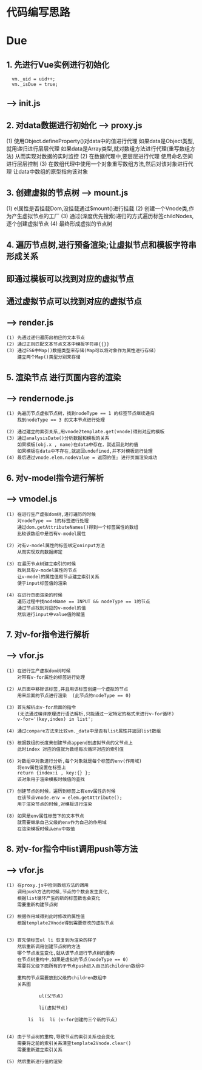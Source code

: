 # 代码编写思路
# Due

## 1. 先进行Vue实例进行初始化 
      vm._uid = uid++;
      vm._isDue = true;
##    --> init.js

## 2. 对data数据进行初始化 --> proxy.js
  (1) 使用Object.defineProperty()对data中的值进行代理
      如果data是Object类型,就用递归进行层层代理
      如果data是Array类型,就对数组方法进行代理(重写数组方法)
      从而实现对数据的实时监控
  (2) 在数据代理中,要层层进行代理
      使用命名空间进行层层控制
  (3) 在数组代理中使用一个对象重写数组方法,然后对该对象进行代理
      让data中数组的原型指向该对象

## 3. 创建虚拟的节点树     --> mount.js
   (1) el属性是否挂载Dom,没挂载通过$mount()进行挂载
   (2) 创建一个Vnode类,作为产生虚拟节点的工厂
   (3) 通过(深度优先搜索)递归的方式遍历标签childNodes,逐个创建虚拟节点
   (4) 最终形成虚拟的节点树

## 4. 遍历节点树,进行预备渲染;让虚拟节点和模板字符串形成关系
##    即通过模板可以找到对应的虚拟节点
##    通过虚拟节点可以找到对应的虚拟节点
##    --> render.js

    (1) 先通过递归遍历出相应的文本节点
    (2) 通过正则匹配文本节点文本中模板字符串{{}}
    (3) 通过ES6中Map()数据类型来存储(Map可以将对象作为属性进行存储)
        建立两个Map()类型分别来存储

## 5. 渲染节点 进行页面内容的渲染
##    --> rendernode.js

    (1) 先遍历节点虚拟节点树，找到nodeType == 1 的标签节点继续递归
        找到nodeType == 3 的文本节点进行处理
    
    (2) 通过建立的索引关系,用vnode2template.get(vnode)得到对应的模板
    (3) 通过analysisDate()分析数据和模板的关系
        如果模板(obj.x , name)在data中存在，就返回此时的值
        如果模板在data中不存在,就返回undefined,并不对模板进行处理
    (4) 最后通过vnode.elem.nodeValue = 返回的值; 进行页面渲染成功

## 6. 对v-model指令进行解析
##    --> vmodel.js

    (1) 在进行生产虚拟dom树,进行遍历的时候
        对nodeType == 1的标签进行处理
        通过dom.getAttributeNames()得到一个标签属性的数组
        比较该数组中是否有v-model属性

    (2) 对有v-model属性的标签绑定oninput方法
        从而实现双向数据绑定

    (3) 在遍历节点树建立索引的时候
        找到具有v-model属性的节点
        让v-model的属性值和节点建立索引关系
        便于input标签值的渲染

    (4) 在进行页面渲染的时候
        遍历过程中找nodeName == INPUT && nodeType == 1的节点
        通过节点找到对应的v-model的值
        然后进行input中value值的赋值

## 7. 对v-for指令进行解析
##    --> vfor.js

    (1) 在进行生产虚拟dom树时候
        对带有v-for属性的标签进行处理

    (2) 从页面中移除该标签,并且用该标签创建一个虚拟的节点
        用来后面的节点进行渲染  (此节点的nodeType == 0) 

    (3) 首先解析出v-for后面的指令
        (无法通过编译原理进行语法解析,只能通过一定特定的格式来进行v-for循环)
        v-for='(key,index) in list';

    (4) 通过compare方法来比较vm._data中是否有list属性并返回list数组

    (5) 根据数组的长度来创建节点append到虚拟节点的父节点上
        此时index 对应的值就为数组每次循环对应的索引值

    (6) 对数组中对象进行分析,每个对象就是每个标签的env(作用域)
        将env属性设置在标签上
        return {index:i , key:{} };
        该对象用于渲染模板时候值的查找

    (7) 创建节点的时候，遍历到标签上有env属性的时候
        在该节点vnode.env = elem.getAttribute();
        用于渲染节点的时候,对模板进行渲染

    (8) 如果是env属性标签下的文本节点
        就需要继承自己父级的env作为自己的作用域
        在渲染模板时候从env中取值
        
    
## 8. 对v-for指令中list调用push等方法
##    --> vfor.js
    (1) 在proxy.js中检测数组方法的调用
        调用push方法的时候,节点的个数会发生变化,
        根据list循环产生的新的标签数也会变化
        需要重新构建节点树

    (2) 根据作用域得到此时修改的属性值
        根据template2Vnode得到需要修改的虚拟节点
            

    (3) 首先使标签ul li 恢复到为渲染的样子
        然后重新调用创建节点树的方法
        哪个节点发生变化,就从该节点进行节点树的重构
        在节点树重构中,如果是虚拟的节点(nodeType == 0) 
        需要将父级下面所有的子节点push进入自己的children数组中

        重构的节点需要放到父级的children数组中
        关系图

                ul(父节点)

                li(虚拟节点)

            li  li  li (v-for创建的三个新的节点)

    
    (4) 由于节点树的重构,导致节点的索引关系也会变化
        需要将之前的索引关系清空template2Vnode.clear()
        需要重新建立索引关系

    (5) 然后重新进行值的渲染


    


    

    



   

    
      
